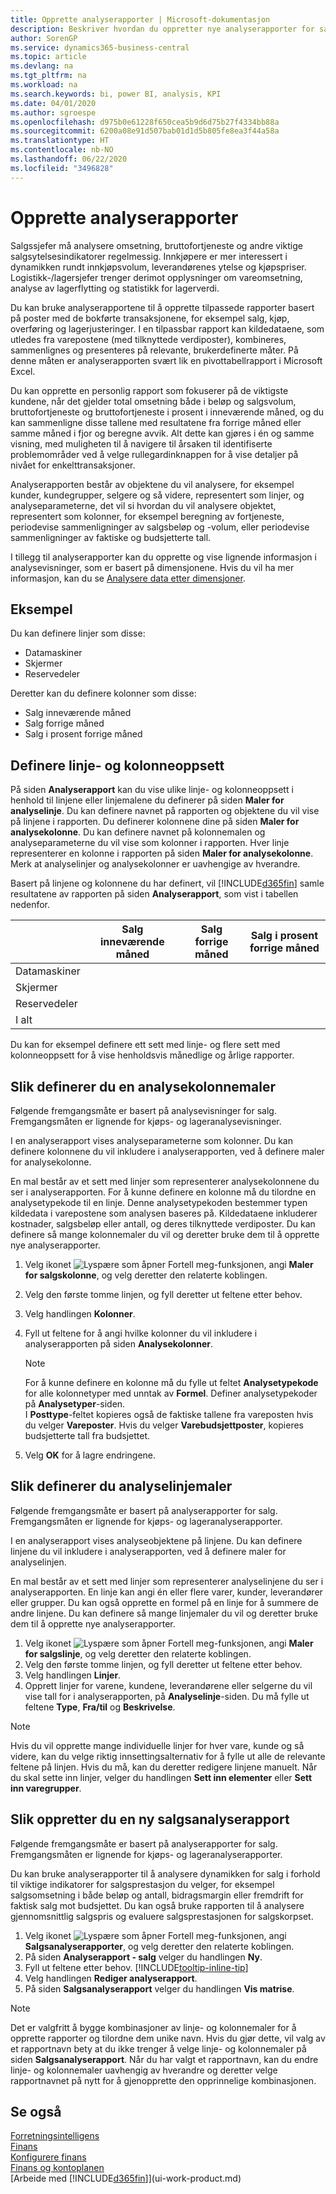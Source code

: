 ```yaml
---
title: Opprette analyserapporter | Microsoft-dokumentasjon
description: Beskriver hvordan du oppretter nye analyserapporter for salg, kjøp og beholdning, og definerer analysemaler.
author: SorenGP
ms.service: dynamics365-business-central
ms.topic: article
ms.devlang: na
ms.tgt_pltfrm: na
ms.workload: na
ms.search.keywords: bi, power BI, analysis, KPI
ms.date: 04/01/2020
ms.author: sgroespe
ms.openlocfilehash: d975b0e61228f650cea5b9d6d75b27f4334bb88a
ms.sourcegitcommit: 6200a08e91d507bab01d1d5b805fe8ea3f44a58a
ms.translationtype: HT
ms.contentlocale: nb-NO
ms.lasthandoff: 06/22/2020
ms.locfileid: "3496828"
---
```

#  <a name="create-analysis-reports"></a>Opprette analyserapporter
Salgssjefer må analysere omsetning, bruttofortjeneste og andre viktige salgsytelsesindikatorer regelmessig. Innkjøpere er mer interessert i dynamikken rundt innkjøpsvolum, leverandørenes ytelse og kjøpspriser. Logistikk-/lagersjefer trenger derimot opplysninger om vareomsetning, analyse av lagerflytting og statistikk for lagerverdi.  

Du kan bruke analyserapportene til å opprette tilpassede rapporter basert på poster med de bokførte transaksjonene, for eksempel salg, kjøp, overføring og lagerjusteringer. I en tilpassbar rapport kan kildedataene, som utledes fra varepostene (med tilknyttede verdiposter), kombineres, sammenlignes og presenteres på relevante, brukerdefinerte måter. På denne måten er analyserapporten svært lik en pivottabellrapport i Microsoft Excel.  

Du kan opprette en personlig rapport som fokuserer på de viktigste kundene, når det gjelder total omsetning både i beløp og salgsvolum, bruttofortjeneste og bruttofortjeneste i prosent i inneværende måned, og du kan sammenligne disse tallene med resultatene fra forrige måned eller samme måned i fjor og beregne avvik. Alt dette kan gjøres i én og samme visning, med muligheten til å navigere til årsaken til identifiserte problemområder ved å velge rullegardinknappen for å vise detaljer på nivået for enkelttransaksjoner.  

Analyserapporten består av objektene du vil analysere, for eksempel kunder, kundegrupper, selgere og så videre, representert som linjer, og analyseparameterne, det vil si hvordan du vil analysere objektet, representert som kolonner, for eksempel beregning av fortjeneste, periodevise sammenligninger av salgsbeløp og -volum, eller periodevise sammenligninger av faktiske og budsjetterte tall.

I tillegg til analyserapporter kan du opprette og vise lignende informasjon i analysevisninger, som er basert på dimensjonene. Hvis du vil ha mer informasjon, kan du se [Analysere data etter dimensjoner](bi-how-analyze-data-dimension.md).

## <a name="example"></a>Eksempel  
Du kan definere linjer som disse:  
- Datamaskiner  
- Skjermer  
- Reservedeler  

Deretter kan du definere kolonner som disse:  

- Salg inneværende måned  
- Salg forrige måned  
- Salg i prosent forrige måned  

## <a name="setting-up-line-and-column-layouts"></a>Definere linje- og kolonneoppsett  
 På siden **Analyserapport** kan du vise ulike linje- og kolonneoppsett i henhold til linjene eller linjemalene du definerer på siden **Maler for analyselinje**. Du kan definere navnet på rapporten og objektene du vil vise på linjene i rapporten. Du definerer kolonnene dine på siden **Maler for analysekolonne**. Du kan definere navnet på kolonnemalen og analyseparameterne du vil vise som kolonner i rapporten. Hver linje representerer en kolonne i rapporten på siden **Maler for analysekolonne**. Merk at analyselinjer og analysekolonner er uavhengige av hverandre.  

Basert på linjene og kolonnene du har definert, vil [!INCLUDE[d365fin](includes/d365fin_md.md)] samle resultatene av rapporten på siden **Analyserapport**, som vist i tabellen nedenfor.  

| |Salg inneværende måned|Salg forrige måned|Salg i prosent forrige måned|  
|-|-|-|-|  
|Datamaskiner| | | |  
|Skjermer| | | |  
|Reservedeler| | | |  
|I alt| | | |  

 Du kan for eksempel definere ett sett med linje- og flere sett med kolonneoppsett for å vise henholdsvis månedlige og årlige rapporter.

 ## <a name="to-set-up-analysis-column-templates"></a>Slik definerer du en analysekolonnemaler
Følgende fremgangsmåte er basert på analysevisninger for salg. Fremgangsmåten er lignende for kjøps- og lageranalysevisninger.

I en analyserapport vises analyseparameterne som kolonner. Du kan definere kolonnene du vil inkludere i analyserapporten, ved å definere maler for analysekolonne.  

En mal består av et sett med linjer som representerer analysekolonnene du ser i analyserapporten. For å kunne definere en kolonne må du tilordne en analysetypekode til en linje. Denne analysetypekoden bestemmer typen kildedata i varepostene som analysen baseres på. Kildedataene inkluderer kostnader, salgsbeløp eller antall, og deres tilknyttede verdiposter. Du kan definere så mange kolonnemaler du vil og deretter bruke dem til å opprette nye analyserapporter.    

1. Velg ikonet ![Lyspære som åpner Fortell meg-funksjonen](media/ui-search/search_small.png "Fortell hva du vil gjøre"), angi **Maler for salgskolonne**, og velg deretter den relaterte koblingen.  
2. Velg den første tomme linjen, og fyll deretter ut feltene etter behov.
3. Velg handlingen **Kolonner**.  
4. Fyll ut feltene for å angi hvilke kolonner du vil inkludere i analyserapporten på siden **Analysekolonner**.  

    > [!NOTE]  
    >   For å kunne definere en kolonne må du fylle ut feltet **Analysetypekode** for alle kolonnetyper med unntak av **Formel**. Definer analysetypekoder på **Analysetyper**-siden.  
    I **Posttype**-feltet kopieres også de faktiske tallene fra vareposten hvis du velger **Vareposter**. Hvis du velger **Varebudsjettposter**, kopieres budsjetterte tall fra budsjettet.  
5.  Velg **OK** for å lagre endringene.  

## <a name="to-set-up-analysis-line-templates"></a>Slik definerer du analyselinjemaler  
Følgende fremgangsmåte er basert på analyserapporter for salg. Fremgangsmåten er lignende for kjøps- og lageranalyserapporter.

I en analyserapport vises analyseobjektene på linjene. Du kan definere linjene du vil inkludere i analyserapporten, ved å definere maler for analyselinjen.  

En mal består av et sett med linjer som representerer analyselinjene du ser i analyserapporten. En linje kan angi én eller flere varer, kunder, leverandører eller grupper. Du kan også opprette en formel på en linje for å summere de andre linjene. Du kan definere så mange linjemaler du vil og deretter bruke dem til å opprette nye analyserapporter.    

1. Velg ikonet ![Lyspære som åpner Fortell meg-funksjonen](media/ui-search/search_small.png "Fortell hva du vil gjøre"), angi **Maler for salgslinje**, og velg deretter den relaterte koblingen.  
2. Velg den første tomme linjen, og fyll deretter ut feltene etter behov.
3. Velg handlingen **Linjer**.  
4. Opprett linjer for varene, kundene, leverandørene eller selgerne du vil vise tall for i analyserapporten, på **Analyselinje**-siden. Du må fylle ut feltene **Type**, **Fra/til** og **Beskrivelse**.  

> [!NOTE]  
>   Hvis du vil opprette mange individuelle linjer for hver vare, kunde og så videre, kan du velge riktig innsettingsalternativ for å fylle ut alle de relevante feltene på linjen. Hvis du må, kan du deretter redigere linjene manuelt. Når du skal sette inn linjer, velger du handlingen **Sett inn elementer** eller **Sett inn varegrupper**.  

## <a name="to-create-a-new-sales-analysis-report"></a>Slik oppretter du en ny salgsanalyserapport
Følgende fremgangsmåte er basert på analyserapporter for salg. Fremgangsmåten er lignende for kjøps- og lageranalyserapporter.

Du kan bruke analyserapporter til å analysere dynamikken for salg i forhold til viktige indikatorer for salgsprestasjon du velger, for eksempel salgsomsetning i både beløp og antall, bidragsmargin eller fremdrift for faktisk salg mot budsjettet. Du kan også bruke rapporten til å analysere gjennomsnittlig salgspris og evaluere salgsprestasjonen for salgskorpset.  

1. Velg ikonet ![Lyspære som åpner Fortell meg-funksjonen](media/ui-search/search_small.png "Fortell hva du vil gjøre"), angi **Salgsanalyserapporter**, og velg deretter den relaterte koblingen.  
2. På siden **Analyserapport - salg** velger du handlingen **Ny**.
3. Fyll ut feltene etter behov. [!INCLUDE[tooltip-inline-tip](includes/tooltip-inline-tip_md.md)]
4. Velg handlingen **Rediger analyserapport**.
5. På siden **Salgsanalyserapport** velger du handlingen **Vis matrise**.  

> [!NOTE]  
>   Det er valgfritt å bygge kombinasjoner av linje- og kolonnemaler for å opprette rapporter og tilordne dem unike navn. Hvis du gjør dette, vil valg av et rapportnavn bety at du ikke trenger å velge linje- og kolonnemaler på siden **Salgsanalyserapport**. Når du har valgt et rapportnavn, kan du endre linje- og kolonnemaler uavhengig av hverandre og deretter velge rapportnavnet på nytt for å gjenopprette den opprinnelige kombinasjonen.

## <a name="see-also"></a>Se også
[Forretningsintelligens](bi.md)  
[Finans](finance.md)  
[Konfigurere finans](finance-setup-finance.md)  
[Finans og kontoplanen](finance-general-ledger.md)  
[Arbeide med [!INCLUDE[d365fin](includes/d365fin_md.md)]](ui-work-product.md)  

